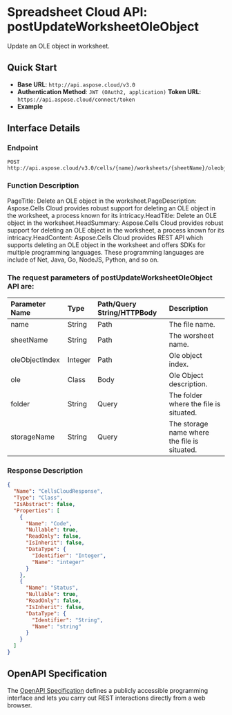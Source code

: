 # **Spreadsheet Cloud API: postUpdateWorksheetOleObject**

Update an OLE object in worksheet. 

## **Quick Start**

- **Base URL**: `http://api.aspose.cloud/v3.0`
- **Authentication Method**: `JWT (OAuth2, application)`  **Token URL**: `https://api.aspose.cloud/connect/token`
- **Example** 
<script src="https://gist.github.com/aspose-cells-cloud-gists/8a5b324fdf3e574dbd747c1a1e24b05d.js?file=Example30_PostUpdateWorksheetOleObject.cs"></script>

## **Interface Details**

### **Endpoint** 

```
POST http://api.aspose.cloud/v3.0/cells/{name}/worksheets/{sheetName}/oleobjects/{oleObjectIndex}
```

### **Function Description**
PageTitle: Delete an OLE object in the worksheet.PageDescription: Aspose.Cells Cloud provides robust support for deleting an OLE object in the worksheet, a process known for its intricacy.HeadTitle: Delete an OLE object in the worksheet.HeadSummary: Aspose.Cells Cloud provides robust support for deleting an OLE object in the worksheet, a process known for its intricacy.HeadContent: Aspose.Cells Cloud provides REST API which supports deleting an OLE object in the worksheet and offers SDKs for multiple programming languages. These programming languages are include of Net, Java, Go, NodeJS, Python, and so on.

### The request parameters of **postUpdateWorksheetOleObject** API are: 

| Parameter Name | Type | Path/Query String/HTTPBody | Description | 
| :- | :- | :- |:- | 
|name|String|Path|The file name.|
|sheetName|String|Path|The worsheet name.|
|oleObjectIndex|Integer|Path|Ole object index.|
|ole|Class|Body|Ole Object description.|
|folder|String|Query|The folder where the file is situated.|
|storageName|String|Query|The storage name where the file is situated.|


### **Response Description**
```json
{
  "Name": "CellsCloudResponse",
  "Type": "Class",
  "IsAbstract": false,
  "Properties": [
    {
      "Name": "Code",
      "Nullable": true,
      "ReadOnly": false,
      "IsInherit": false,
      "DataType": {
        "Identifier": "Integer",
        "Name": "integer"
      }
    },
    {
      "Name": "Status",
      "Nullable": true,
      "ReadOnly": false,
      "IsInherit": false,
      "DataType": {
        "Identifier": "String",
        "Name": "string"
      }
    }
  ]
}
```

## OpenAPI Specification

The [OpenAPI Specification](https://reference.aspose.cloud/cells/#/OleObjectsController/PostUpdateWorksheetOleObject) defines a publicly accessible programming interface and lets you carry out REST interactions directly from a web browser.

